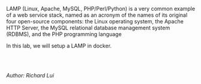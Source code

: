 LAMP (Linux, Apache, MySQL, PHP/Perl/Python) is a very common example of a web service stack, named as an acronym of the names of its original four open-source components: the Linux operating system, the Apache HTTP Server, the MySQL relational database management system (RDBMS), and the PHP programming language

In this lab, we will setup a LAMP in docker.

<br/><br/>

*Author: Richard Lui*

